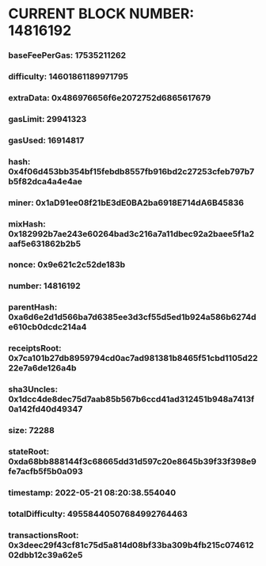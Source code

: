 # CURRENT BLOCK NUMBER: 14816192

### baseFeePerGas: 17535211262
### difficulty: 14601861189971795
### extraData: 0x486976656f6e2072752d6865617679
### gasLimit: 29941323
### gasUsed: 16914817
### hash: 0x4f06d453bb354bf15febdb8557fb916bd2c27253cfeb797b7b5f82dca4a4e4ae
### miner: 0x1aD91ee08f21bE3dE0BA2ba6918E714dA6B45836
### mixHash: 0x182992b7ae243e60264bad3c216a7a11dbec92a2baee5f1a2aaf5e631862b2b5
### nonce: 0x9e621c2c52de183b
### number: 14816192
### parentHash: 0xa6d6e2d1d566ba7d6385ee3d3cf55d5ed1b924a586b6274de610cb0dcdc214a4
### receiptsRoot: 0x7ca101b27db8959794cd0ac7ad981381b8465f51cbd1105d2222e7a6de126a4b
### sha3Uncles: 0x1dcc4de8dec75d7aab85b567b6ccd41ad312451b948a7413f0a142fd40d49347
### size: 72288
### stateRoot: 0xda68bb888144f3c68665dd31d597c20e8645b39f33f398e9fe7acfb5f5b0a093
### timestamp: 2022-05-21 08:20:38.554040
### totalDifficulty: 49558440507684992764463
### transactionsRoot: 0x3deec29f43cf81c75d5a814d08bf33ba309b4fb215c07461202dbb12c39a62e5

